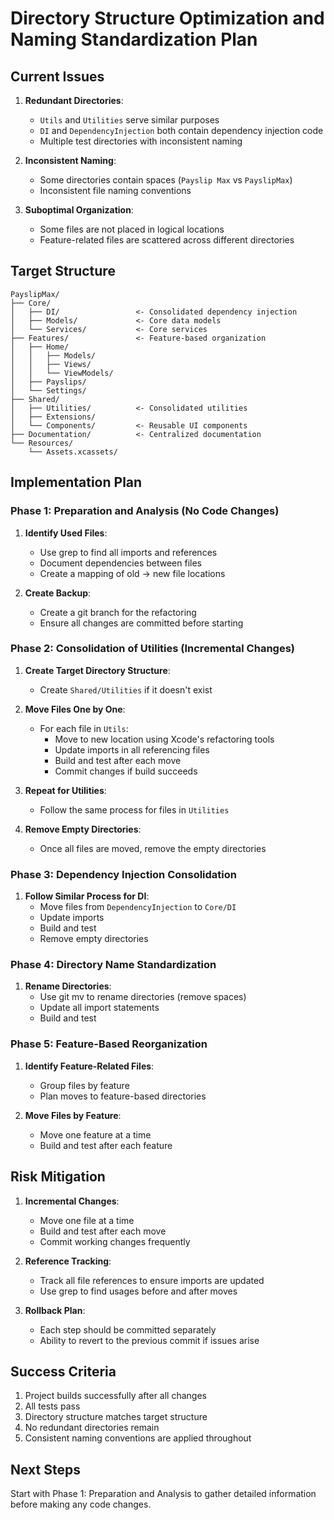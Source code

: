 # Directory Structure Optimization and Naming Standardization Plan

## Current Issues

1. **Redundant Directories**:
   - `Utils` and `Utilities` serve similar purposes
   - `DI` and `DependencyInjection` both contain dependency injection code
   - Multiple test directories with inconsistent naming

2. **Inconsistent Naming**:
   - Some directories contain spaces (`Payslip Max` vs `PayslipMax`)
   - Inconsistent file naming conventions

3. **Suboptimal Organization**:
   - Some files are not placed in logical locations
   - Feature-related files are scattered across different directories

## Target Structure

```
PayslipMax/
├── Core/
│   ├── DI/                 <- Consolidated dependency injection
│   ├── Models/             <- Core data models
│   └── Services/           <- Core services
├── Features/               <- Feature-based organization
│   ├── Home/
│   │   ├── Models/
│   │   ├── Views/
│   │   └── ViewModels/
│   ├── Payslips/
│   └── Settings/
├── Shared/
│   ├── Utilities/          <- Consolidated utilities
│   ├── Extensions/
│   └── Components/         <- Reusable UI components
├── Documentation/          <- Centralized documentation
└── Resources/
    └── Assets.xcassets/
```

## Implementation Plan

### Phase 1: Preparation and Analysis (No Code Changes)

1. **Identify Used Files**:
   - Use grep to find all imports and references
   - Document dependencies between files
   - Create a mapping of old → new file locations

2. **Create Backup**:
   - Create a git branch for the refactoring
   - Ensure all changes are committed before starting

### Phase 2: Consolidation of Utilities (Incremental Changes)

1. **Create Target Directory Structure**:
   - Create `Shared/Utilities` if it doesn't exist

2. **Move Files One by One**:
   - For each file in `Utils`:
     - Move to new location using Xcode's refactoring tools
     - Update imports in all referencing files
     - Build and test after each move
     - Commit changes if build succeeds

3. **Repeat for Utilities**:
   - Follow the same process for files in `Utilities`

4. **Remove Empty Directories**:
   - Once all files are moved, remove the empty directories

### Phase 3: Dependency Injection Consolidation

1. **Follow Similar Process for DI**:
   - Move files from `DependencyInjection` to `Core/DI`
   - Update imports
   - Build and test
   - Remove empty directories

### Phase 4: Directory Name Standardization

1. **Rename Directories**:
   - Use git mv to rename directories (remove spaces)
   - Update all import statements
   - Build and test

### Phase 5: Feature-Based Reorganization

1. **Identify Feature-Related Files**:
   - Group files by feature
   - Plan moves to feature-based directories

2. **Move Files by Feature**:
   - Move one feature at a time
   - Build and test after each feature

## Risk Mitigation

1. **Incremental Changes**:
   - Move one file at a time
   - Build and test after each move
   - Commit working changes frequently

2. **Reference Tracking**:
   - Track all file references to ensure imports are updated
   - Use grep to find usages before and after moves

3. **Rollback Plan**:
   - Each step should be committed separately
   - Ability to revert to the previous commit if issues arise

## Success Criteria

1. Project builds successfully after all changes
2. All tests pass
3. Directory structure matches target structure
4. No redundant directories remain
5. Consistent naming conventions are applied throughout

## Next Steps

Start with Phase 1: Preparation and Analysis to gather detailed information before making any code changes. 
